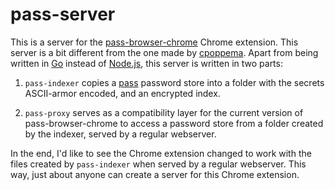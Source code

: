 # pass-server

This is a server for the [pass-browser-chrome][] Chrome extension. This server
is a bit different from the one made by [cpoppema][]. Apart from being written
in [Go][] instead of [Node.js][], this server is written in two parts:

1. `pass-indexer` copies a [pass][] password store into a folder with the
secrets ASCII-armor encoded, and an encrypted index.

2. `pass-proxy` serves as a compatibility layer for the current version of
pass-browser-chrome to access a password store from a folder created by the
indexer, served by a regular webserver.

In the end, I'd like to see the Chrome extension changed to work with the
files created by `pass-indexer` when served by a regular webserver. This way,
just about anyone can create a server for this Chrome extension.

[pass-browser-chrome]: https://github.com/cpoppema/pass-browser-chrome/ (cpoppema/pass-browser-chrome)
[cpoppema]: https://github.com/cpoppema (cpoppema)
[Go]: https://golang.org/ (The Go Programming Language)
[Node.js]: https://nodejs.org/ (Node.js)
[pass]: https://www.passwordstore.org/ (Pass: The Standard Unix Password Manager)
